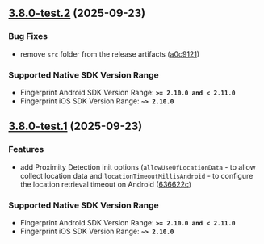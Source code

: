 ## [3.8.0-test.2](https://github.com/fingerprintjs/fingerprintjs-pro-react-native/compare/v3.8.0-test.1...v3.8.0-test.2) (2025-09-23)


### Bug Fixes

* remove `src` folder from the release artifacts ([a0c9121](https://github.com/fingerprintjs/fingerprintjs-pro-react-native/commit/a0c9121c9d30c87547424c243ba30a79256dfbc9))



### Supported Native SDK Version Range

* Fingerprint Android SDK Version Range: **`>= 2.10.0 and < 2.11.0`**
* Fingerprint iOS SDK Version Range: **`~> 2.10.0`**

## [3.8.0-test.1](https://github.com/fingerprintjs/fingerprintjs-pro-react-native/compare/v3.7.0...v3.8.0-test.1) (2025-09-23)


### Features

* add Proximity Detection init options (`allowUseOfLocationData` - to allow collect location data and `locationTimeoutMillisAndroid` - to configure the location retrieval timeout on Android ([636622c](https://github.com/fingerprintjs/fingerprintjs-pro-react-native/commit/636622cb02f781c3e0a5a0c973d42d34201c3136))



### Supported Native SDK Version Range

* Fingerprint Android SDK Version Range: **`>= 2.10.0 and < 2.11.0`**
* Fingerprint iOS SDK Version Range: **`~> 2.10.0`**
